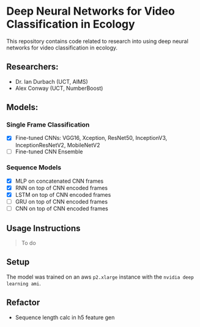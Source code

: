 # Deep Neural Networks for Video Classification in Ecology

This repository contains code related to research into using deep neural networks for video classification in ecology.

## Researchers:
* Dr. Ian Durbach (UCT, AIMS)
* Alex Conway (UCT, NumberBoost)

## Models:

### Single Frame Classification
* [x] Fine-tuned CNNs: VGG16, Xception, ResNet50, InceptionV3, InceptionResNetV2, MobileNetV2
* [ ] Fine-tuned CNN Ensemble

### Sequence Models
* [x] MLP on concatenated CNN frames 
* [x] RNN on top of CNN encoded frames
* [x] LSTM on top of CNN encoded frames
* [ ] GRU on top of CNN encoded frames
* [ ] CNN on top of CNN encoded frames

## Usage Instructions

> To do

## Setup

The model was trained on an aws `p2.xlarge` instance with the `nvidia deep learning ami`.


## Refactor

* Sequence length calc in h5 feature gen
